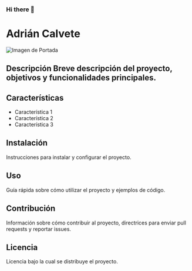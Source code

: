 ### Hi there 👋
# Adrián Calvete

![Imagen de Portada](url_de_la_imagen)

## Descripción Breve descripción del proyecto, objetivos y funcionalidades principales. 

## Características 
- Característica 1
- Característica 2
- Característica 3

## Instalación 
Instrucciones para instalar y configurar el proyecto.

## Uso
Guía rápida sobre cómo utilizar el proyecto y ejemplos de código.

## Contribución 
Información sobre cómo contribuir al proyecto, directrices para enviar pull requests y reportar issues.

## Licencia
Licencia bajo la cual se distribuye el proyecto.

<!--
**AdrianCalveteDev/AdrianCalveteDev** is a ✨ _special_ ✨ repository because its `README.md` (this file) appears on your GitHub profile.

Here are some ideas to get you started:

- 🔭 I’m currently working on ...
- 🌱 I’m currently learning ...
- 👯 I’m looking to collaborate on ...
- 🤔 I’m looking for help with ...
- 💬 Ask me about ...
- 📫 How to reach me: ...
- 😄 Pronouns: ...
- ⚡ Fun fact: ...
-->

